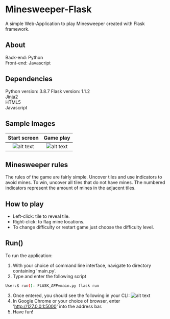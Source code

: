 # Minesweeper-Flask
 
 A simple Web-Application to play Minesweeper created with Flask framework.
 
 ## About
 Back-end: Python  
 Front-end: Javascript  
 
 ## Dependencies
 
 Python version: 3.8.7
 Flask version: 1.1.2  
 Jinja2  
 HTML5  
 Javascript
 
 ## Sample Images
 Start screen                 |  Game play
 :-------------------------:|:-------------------------:
 ![alt text](https://github.com/RasbeeTech/Minesweeper_Flask/blob/main/readme_images/sample_image_1.png)  |  ![alt text](https://github.com/RasbeeTech/Minesweeper_Flask/blob/main/readme_images/sample_image_2.png)
 
 ## Minesweeper rules
 The rules of the game are fairly simple.  Uncover tiles and use indicators to avoid mines.  To win, uncover all tiles that do not have mines.  The numbered indicators represent the amount of mines in the adjacent tiles.
 
 ## How to play
 * Left-click: tile to reveal tile.  
 * Right-click: to flag mine locations.  
 * To change difficulty or restart game just choose the difficulty level.
 
 ## Run()
 To run the application:
 1. With your choice of command line interface, navigate to directory containing 'main.py'.
 2. Type and enter the following script
 ```bash
 User:$ run(): FLASK_APP=main.py flask run
 ```
 3. Once entered, you should see the following in your CLI:
 ![alt text](https://github.com/RasbeeTech/Minesweeper_Flask/blob/main/readme_images/sample_image_3.png)
 4. In Google Chrome or your choice of browser, enter 'http://127.0.0.1:5000' into the address bar.
 5. Have fun!
 
